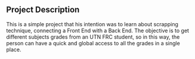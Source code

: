 ## Project Description

This is a simple project that his intention was to learn about scrapping technique, connecting a Front End with a Back End.
The objective is to get different subjects grades from an UTN FRC student, so in this way, the person can have a quick and global access to all the grades in a single place.
